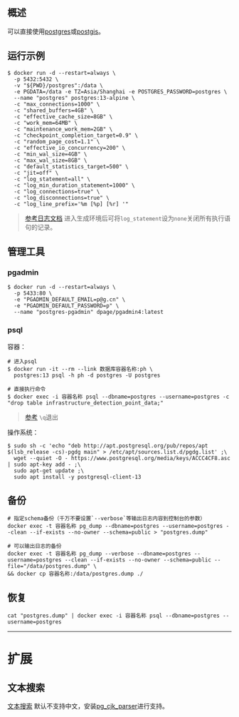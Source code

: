 ## 概述

可以直接使用[postgres](https://hub.docker.com/_/postgres)或[postgis](https://hub.docker.com/r/postgis/postgis)。

## 运行示例

```
$ docker run -d --restart=always \
  -p 5432:5432 \
  -v "${PWD}/postgres":/data \
  -e PGDATA=/data -e TZ=Asia/Shanghai -e POSTGRES_PASSWORD=postgres \
  --name "postgres" postgres:13-alpine \
  -c "max_connections=1000" \
  -c "shared_buffers=4GB" \
  -c "effective_cache_size=8GB" \
  -c "work_mem=64MB" \
  -c "maintenance_work_mem=2GB" \
  -c "checkpoint_completion_target=0.9" \
  -c "random_page_cost=1.1" \
  -c "effective_io_concurrency=200" \
  -c "min_wal_size=4GB" \
  -c "max_wal_size=8GB" \
  -c "default_statistics_target=500" \
  -c "jit=off" \
  -c "log_statement=all" \
  -c "log_min_duration_statement=1000" \
  -c "log_connections=true" \
  -c "log_disconnections=true" \
  -c "log_line_prefix='%m [%p] [%r] '"
```
> [参考日志文档](http://postgres.cn/docs/12/runtime-config-logging.html) 进入生成环境后可将`log_statement`设为`none`关闭所有执行语句的记录。

## 管理工具

### pgadmin
```
$ docker run -d --restart=always \
  -p 5433:80 \
  -e "PGADMIN_DEFAULT_EMAIL=p@g.cn" \
  -e "PGADMIN_DEFAULT_PASSWORD=p" \
  --name "postgres-pgadmin" dpage/pgadmin4:latest
```

### psql

容器：
```
# 进入psql
$ docker run -it --rm --link 数据库容器名称:ph \
  postgres:13 psql -h ph -d postgres -U postgres

# 直接执行命令
$ docker exec -i 容器名称 psql --dbname=postgres --username=postgres -c "drop table infrastructure_detection_point_data;"
```
> [参考](http://postgres.cn/docs/13/app-psql.html) `\q`退出

操作系统：
```
$ sudo sh -c 'echo "deb http://apt.postgresql.org/pub/repos/apt $(lsb_release -cs)-pgdg main" > /etc/apt/sources.list.d/pgdg.list' ;\
  wget --quiet -O - https://www.postgresql.org/media/keys/ACCC4CF8.asc | sudo apt-key add - ;\
  sudo apt-get update ;\
  sudo apt install -y postgresql-client-13
```

## 备份

```
# 指定schema备份（千万不要设置`--verbose`等输出日志内容到控制台的参数）
docker exec -t 容器名称 pg_dump --dbname=postgres --username=postgres --clean --if-exists --no-owner --schema=public > "postgres.dump"

# 可以输出日志的备份
docker exec -t 容器名称 pg_dump --verbose --dbname=postgres --username=postgres --clean --if-exists --no-owner --schema=public --file="/data/postgres.dump" \
&& docker cp 容器名称:/data/postgres.dump ./
```

## 恢复

```
cat "postgres.dump" | docker exec -i 容器名称 psql --dbname=postgres --username=postgres
```

---

# 扩展

## 文本搜索

[文本搜索](http://www.postgres.cn/docs/12/textsearch-intro.html) 默认不支持中文，安装[pg_cjk_parser](https://github.com/alx696/pg_cjk_parser)进行支持。
